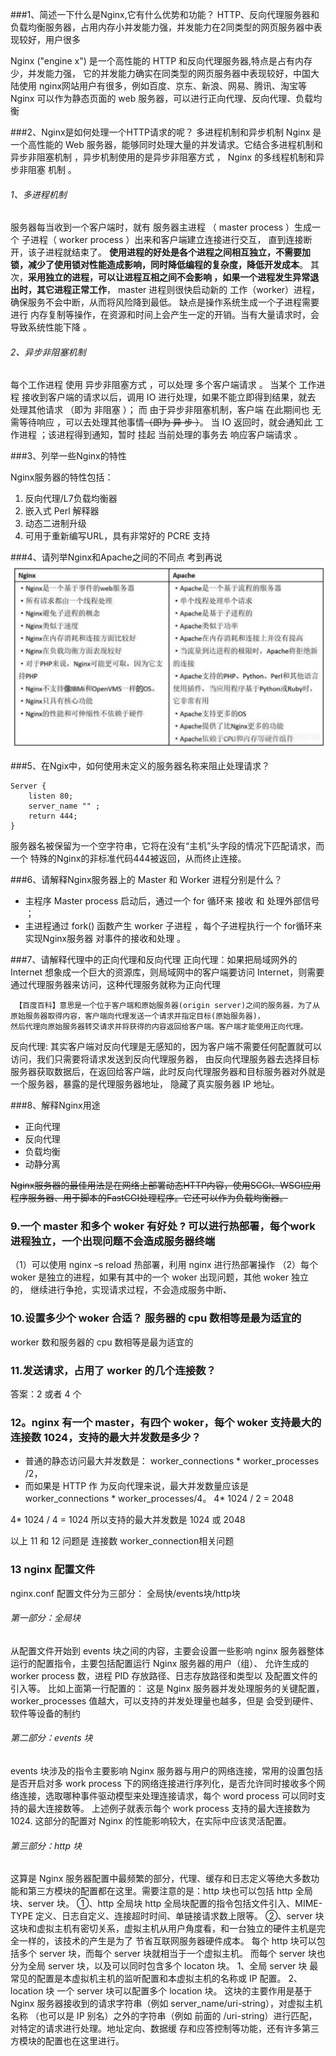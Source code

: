 ###1、简述一下什么是Nginx,它有什么优势和功能？ HTTP、反向代理服务器和负载均衡服务器，占用内存小并发能力强，并发能力在2同类型的网页服务器中表现较好，用户很多

Nginx ("engine x") 是一个高性能的 HTTP 和反向代理服务器,特点是占有内存少，并发能力强，
它的并发能力确实在同类型的网页服务器中表现较好，中国大陆使用 nginx网站用户有很多，例如百度、京东、新浪、网易、腾讯、淘宝等
Nginx 可以作为静态页面的 web 服务器，可以进行正向代理、反向代理、负载均衡

###2、Nginx是如何处理一个HTTP请求的呢？ 多进程机制和异步机制
Nginx 是一个高性能的 Web 服务器，能够同时处理大量的并发请求。它结合多进程机制和异步非阻塞机制 ，异步机制使用的是异步非阻塞方式 ，
Nginx 的多线程机制和异步非阻塞 机制 。 
###### 1、多进程机制
服务器每当收到一个客户端时，就有 服务器主进程 （ master process ）生成一个 子进程（ worker process ）出来和客户端建立连接进行交互，
直到连接断开，该子进程就结束了。
**使用进程的好处是各个进程之间相互独立，不需要加锁，减少了使用锁对性能造成影响，同时降低编程的复杂度，降低开发成本**。
其次，**采用独立的进程，可以让进程互相之间不会影响 ，如果一个进程发生异常退出时，其它进程正常工作**，
master 进程则很快启动新的 工作（worker）进程，确保服务不会中断，从而将风险降到最低。
缺点是操作系统生成一个子进程需要进行 内存复制等操作，在资源和时间上会产生一定的开销。当有大量请求时，会导致系统性能下降 。 

###### 2、异步非阻塞机制
每个工作进程 使用 异步非阻塞方式 ，可以处理 多个客户端请求 。
当某个 工作进程 接收到客户端的请求以后，调用 IO 进行处理，如果不能立即得到结果，就去 处理其他请求 （即为 非阻塞 ）；
而 由于异步非阻塞机制，客户端 在此期间也 无需等待响应 ，可以去处理其他事情~~（即为 异 步 ）~~。
当 IO 返回时，就会通知此 工作进程 ；该进程得到通知，暂时 挂起 当前处理的事务去 响应客户端请求 。


###3、列举一些Nginx的特性

Nginx服务器的特性包括：
1. 反向代理/L7负载均衡器
2. 嵌入式 Perl 解释器
3. 动态二进制升级
4. 可用于重新编写URL，具有非常好的 PCRE 支持

###4、请列举Nginx和Apache之间的不同点
考到再说
![img.png](Nginx和Apache之间的不同点)

###5、在Ngix中，如何使用未定义的服务器名称来阻止处理请求？
```
Server {
    listen 80;
    server_name "" ;
    return 444;
}
```

服务器名被保留为一个空字符串，它将在没有“主机”头字段的情况下匹配请求，而一个 特殊的Nginx的非标准代码444被返回，从而终止连接。

###6、请解释Nginx服务器上的 Master 和 Worker 进程分别是什么？
- 主程序 Master process 启动后，通过一个 for 循环来 接收 和 处理外部信号 ；
- 主进程通过 fork() 函数产生 worker 子进程 ，每个子进程执行一个 for循环来实现Nginx服务器 对事件的接收和处理 。

###7、请解释代理中的正向代理和反向代理
正向代理：如果把局域网外的 Internet 想象成一个巨大的资源库，则局域网中的客户端要访问 Internet，则需要通过代理服务器来访问，这种代理服务就称为正向代理

     【百度百科】意思是一个位于客户端和原始服务器(origin server)之间的服务器，为了从原始服务器取得内容，客户端向代理发送一个请求并指定目标(原始服务器)，
    然后代理向原始服务器转交请求并将获得的内容返回给客户端。客户端才能使用正向代理。 

反向代理: 其实客户端对反向代理是无感知的，因为客户端不需要任何配置就可以访问，我们只需要将请求发送到反向代理服务器，
由反向代理服务器去选择目标服务器获取数据后，在返回给客户端，此时反向代理服务器和目标服务器对外就是一个服务器，暴露的是代理服务器地址，
隐藏了真实服务器 IP 地址。

###8、解释Nginx用途
- 正向代理
- 反向代理
- 负载均衡
- 动静分离

~~Nginx服务器的最佳用法是在网络上部署动态HTTP内容，使用SCGI、WSGI应用程序服务器、用于脚本的FastCGI处理程序。它还可以作为负载均衡器。~~


### 9.一个 master 和多个 woker 有好处 ? 可以进行热部署，每个work进程独立，一个出现问题不会造成服务器终端
（1）可以使用 nginx –s reload 热部署，利用 nginx 进行热部署操作
（2）每个 woker 是独立的进程，如果有其中的一个 woker 出现问题，其他 woker 独立的，
继续进行争抢，实现请求过程，不会造成服务中断、

### 10.设置多少个 woker 合适？ 服务器的 cpu 数相等是最为适宜的
worker 数和服务器的 cpu 数相等是最为适宜的


### 11.发送请求，占用了 worker 的几个连接数？
答案：2 或者 4 个
### 12。nginx 有一个 master，有四个 woker，每个 woker 支持最大的连接数 1024，支持的最大并发数是多少？
- 普通的静态访问最大并发数是： worker_connections * worker_processes /2， 
- 而如果是 HTTP 作 为反向代理来说，最大并发数量应该是 worker_connections * worker_processes/4。
4* 1024 / 2 = 2048

4* 1024 / 4 = 1024
所以支持的最大并发数是 1024 或 2048

以上 11 和 12 问题是 连接数 worker_connection相关问题

### 13 nginx 配置文件

nginx.conf 配置文件分为三部分：
全局快/events块/http块

###### 第一部分：全局块
 从配置文件开始到 events 块之间的内容，主要会设置一些影响 nginx 服务器整体运行的配置指令，主要包括配置运行 Nginx 服务器的用户（组）、
允许生成的 worker process 数，进程 PID 存放路径、日志存放路径和类型以
 及配置文件的引入等。
 比如上面第一行配置的：
 这是 Nginx 服务器并发处理服务的关键配置，worker_processes 值越大，可以支持的并发处理量也越多，但是
 会受到硬件、软件等设备的制约
###### 第二部分：events 块
 events 块涉及的指令主要影响 Nginx 服务器与用户的网络连接，常用的设置包括是否开启对多 work process
 下的网络连接进行序列化，是否允许同时接收多个网络连接，选取哪种事件驱动模型来处理连接请求，每个 word
 process 可以同时支持的最大连接数等。
 上述例子就表示每个 work process 支持的最大连接数为 1024.
 这部分的配置对 Nginx 的性能影响较大，在实际中应该灵活配置。
###### 第三部分：http 块
 这算是 Nginx 服务器配置中最频繁的部分，代理、缓存和日志定义等绝大多数功能和第三方模块的配置都在这里。需要注意的是：http 块也可以包括 http 全局块、server 块。
 ①、http 全局块
 http 全局块配置的指令包括文件引入、MIME-TYPE 定义、日志自定义、连接超时时间、单链接请求数上限等。
 ②、server 块
 这块和虚拟主机有密切关系，虚拟主机从用户角度看，和一台独立的硬件主机是完全一样的，该技术的产生是为了
 节省互联网服务器硬件成本。
 每个 http 块可以包括多个 server 块，而每个 server 块就相当于一个虚拟主机。
 而每个 server 块也分为全局 server 块，以及可以同时包含多个 locaton 块。
 1、全局 server 块
 最常见的配置是本虚拟机主机的监听配置和本虚拟主机的名称或 IP 配置。
 2、location 块
 一个 server 块可以配置多个 location 块。
 这块的主要作用是基于 Nginx 服务器接收到的请求字符串（例如 server_name/uri-string），对虚拟主机名称
 （也可以是 IP 别名）之外的字符串（例如 前面的 /uri-string）进行匹配，对特定的请求进行处理。地址定向、数据缓
 存和应答控制等功能，还有许多第三方模块的配置也在这里进行。
